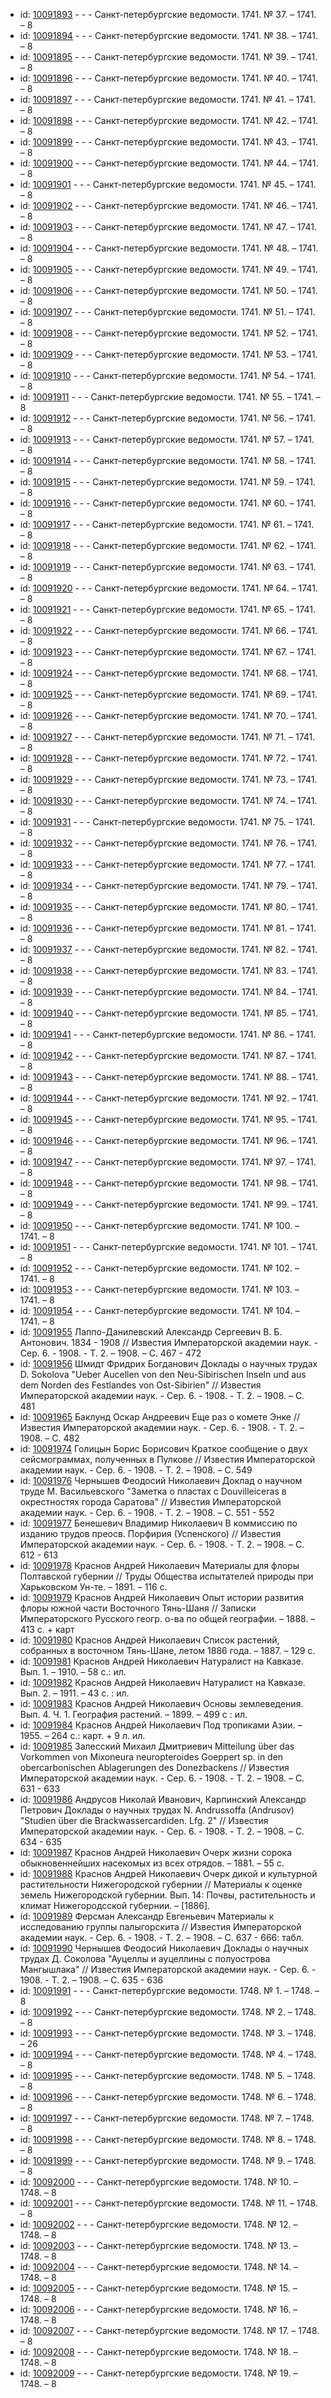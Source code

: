 <ul>
<li>id: <a href="http://books.e-heritage.ru/book/10091893">10091893</a>	- - - Санкт-петербургские ведомости. 1741. № 37. – 1741. – 8</li>
<li>id: <a href="http://books.e-heritage.ru/book/10091894">10091894</a>	- - - Санкт-петербургские ведомости. 1741. № 38. – 1741. – 8</li>
<li>id: <a href="http://books.e-heritage.ru/book/10091895">10091895</a>	- - - Санкт-петербургские ведомости. 1741. № 39. – 1741. – 8</li>
<li>id: <a href="http://books.e-heritage.ru/book/10091896">10091896</a>	- - - Санкт-петербургские ведомости. 1741. № 40. – 1741. – 8</li>
<li>id: <a href="http://books.e-heritage.ru/book/10091897">10091897</a>	- - - Санкт-петербургские ведомости. 1741. № 41. – 1741. – 8</li>
<li>id: <a href="http://books.e-heritage.ru/book/10091898">10091898</a>	- - - Санкт-петербургские ведомости. 1741. № 42. – 1741. – 8</li>
<li>id: <a href="http://books.e-heritage.ru/book/10091899">10091899</a>	- - - Санкт-петербургские ведомости. 1741. № 43. – 1741. – 8</li>
<li>id: <a href="http://books.e-heritage.ru/book/10091900">10091900</a>	- - - Санкт-петербургские ведомости. 1741. № 44. – 1741. – 8</li>
<li>id: <a href="http://books.e-heritage.ru/book/10091901">10091901</a>	- - - Санкт-петербургские ведомости. 1741. № 45. – 1741. – 8</li>
<li>id: <a href="http://books.e-heritage.ru/book/10091902">10091902</a>	- - - Санкт-петербургские ведомости. 1741. № 46. – 1741. – 8</li>
<li>id: <a href="http://books.e-heritage.ru/book/10091903">10091903</a>	- - - Санкт-петербургские ведомости. 1741. № 47. – 1741. – 8</li>
<li>id: <a href="http://books.e-heritage.ru/book/10091904">10091904</a>	- - - Санкт-петербургские ведомости. 1741. № 48. – 1741. – 8</li>
<li>id: <a href="http://books.e-heritage.ru/book/10091905">10091905</a>	- - - Санкт-петербургские ведомости. 1741. № 49. – 1741. – 8</li>
<li>id: <a href="http://books.e-heritage.ru/book/10091906">10091906</a>	- - - Санкт-петербургские ведомости. 1741. № 50. – 1741. – 8</li>
<li>id: <a href="http://books.e-heritage.ru/book/10091907">10091907</a>	- - - Санкт-петербургские ведомости. 1741. № 51. – 1741. – 8</li>
<li>id: <a href="http://books.e-heritage.ru/book/10091908">10091908</a>	- - - Санкт-петербургские ведомости. 1741. № 52. – 1741. – 8</li>
<li>id: <a href="http://books.e-heritage.ru/book/10091909">10091909</a>	- - - Санкт-петербургские ведомости. 1741. № 53. – 1741. – 8</li>
<li>id: <a href="http://books.e-heritage.ru/book/10091910">10091910</a>	- - - Санкт-петербургские ведомости. 1741. № 54. – 1741. – 8</li>
<li>id: <a href="http://books.e-heritage.ru/book/10091911">10091911</a>	- - - Санкт-петербургские ведомости. 1741. № 55. – 1741. – 8</li>
<li>id: <a href="http://books.e-heritage.ru/book/10091912">10091912</a>	- - - Санкт-петербургские ведомости. 1741. № 56. – 1741. – 8</li>
<li>id: <a href="http://books.e-heritage.ru/book/10091913">10091913</a>	- - - Санкт-петербургские ведомости. 1741. № 57. – 1741. – 8</li>
<li>id: <a href="http://books.e-heritage.ru/book/10091914">10091914</a>	- - - Санкт-петербургские ведомости. 1741. № 58. – 1741. – 8</li>
<li>id: <a href="http://books.e-heritage.ru/book/10091915">10091915</a>	- - - Санкт-петербургские ведомости. 1741. № 59. – 1741. – 8</li>
<li>id: <a href="http://books.e-heritage.ru/book/10091916">10091916</a>	- - - Санкт-петербургские ведомости. 1741. № 60. – 1741. – 8</li>
<li>id: <a href="http://books.e-heritage.ru/book/10091917">10091917</a>	- - - Санкт-петербургские ведомости. 1741. № 61. – 1741. – 8</li>
<li>id: <a href="http://books.e-heritage.ru/book/10091918">10091918</a>	- - - Санкт-петербургские ведомости. 1741. № 62. – 1741. – 8</li>
<li>id: <a href="http://books.e-heritage.ru/book/10091919">10091919</a>	- - - Санкт-петербургские ведомости. 1741. № 63. – 1741. – 8</li>
<li>id: <a href="http://books.e-heritage.ru/book/10091920">10091920</a>	- - - Санкт-петербургские ведомости. 1741. № 64. – 1741. – 8</li>
<li>id: <a href="http://books.e-heritage.ru/book/10091921">10091921</a>	- - - Санкт-петербургские ведомости. 1741. № 65. – 1741. – 8</li>
<li>id: <a href="http://books.e-heritage.ru/book/10091922">10091922</a>	- - - Санкт-петербургские ведомости. 1741. № 66. – 1741. – 8</li>
<li>id: <a href="http://books.e-heritage.ru/book/10091923">10091923</a>	- - - Санкт-петербургские ведомости. 1741. № 67. – 1741. – 8</li>
<li>id: <a href="http://books.e-heritage.ru/book/10091924">10091924</a>	- - - Санкт-петербургские ведомости. 1741. № 68. – 1741. – 8</li>
<li>id: <a href="http://books.e-heritage.ru/book/10091925">10091925</a>	- - - Санкт-петербургские ведомости. 1741. № 69. – 1741. – 8</li>
<li>id: <a href="http://books.e-heritage.ru/book/10091926">10091926</a>	- - - Санкт-петербургские ведомости. 1741. № 70. – 1741. – 8</li>
<li>id: <a href="http://books.e-heritage.ru/book/10091927">10091927</a>	- - - Санкт-петербургские ведомости. 1741. № 71. – 1741. – 8</li>
<li>id: <a href="http://books.e-heritage.ru/book/10091928">10091928</a>	- - - Санкт-петербургские ведомости. 1741. № 72. – 1741. – 8</li>
<li>id: <a href="http://books.e-heritage.ru/book/10091929">10091929</a>	- - - Санкт-петербургские ведомости. 1741. № 73. – 1741. – 8</li>
<li>id: <a href="http://books.e-heritage.ru/book/10091930">10091930</a>	- - - Санкт-петербургские ведомости. 1741. № 74. – 1741. – 8</li>
<li>id: <a href="http://books.e-heritage.ru/book/10091931">10091931</a>	- - - Санкт-петербургские ведомости. 1741. № 75. – 1741. – 8</li>
<li>id: <a href="http://books.e-heritage.ru/book/10091932">10091932</a>	- - - Санкт-петербургские ведомости. 1741. № 76. – 1741. – 8</li>
<li>id: <a href="http://books.e-heritage.ru/book/10091933">10091933</a>	- - - Санкт-петербургские ведомости. 1741. № 77. – 1741. – 8</li>
<li>id: <a href="http://books.e-heritage.ru/book/10091934">10091934</a>	- - - Санкт-петербургские ведомости. 1741. № 79. – 1741. – 8</li>
<li>id: <a href="http://books.e-heritage.ru/book/10091935">10091935</a>	- - - Санкт-петербургские ведомости. 1741. № 80. – 1741. – 8</li>
<li>id: <a href="http://books.e-heritage.ru/book/10091936">10091936</a>	- - - Санкт-петербургские ведомости. 1741. № 81. – 1741. – 8</li>
<li>id: <a href="http://books.e-heritage.ru/book/10091937">10091937</a>	- - - Санкт-петербургские ведомости. 1741. № 82. – 1741. – 8</li>
<li>id: <a href="http://books.e-heritage.ru/book/10091938">10091938</a>	- - - Санкт-петербургские ведомости. 1741. № 83. – 1741. – 8</li>
<li>id: <a href="http://books.e-heritage.ru/book/10091939">10091939</a>	- - - Санкт-петербургские ведомости. 1741. № 84. – 1741. – 8</li>
<li>id: <a href="http://books.e-heritage.ru/book/10091940">10091940</a>	- - - Санкт-петербургские ведомости. 1741. № 85. – 1741. – 8</li>
<li>id: <a href="http://books.e-heritage.ru/book/10091941">10091941</a>	- - - Санкт-петербургские ведомости. 1741. № 86. – 1741. – 8</li>
<li>id: <a href="http://books.e-heritage.ru/book/10091942">10091942</a>	- - - Санкт-петербургские ведомости. 1741. № 87. – 1741. – 8</li>
<li>id: <a href="http://books.e-heritage.ru/book/10091943">10091943</a>	- - - Санкт-петербургские ведомости. 1741. № 88. – 1741. – 8</li>
<li>id: <a href="http://books.e-heritage.ru/book/10091944">10091944</a>	- - - Санкт-петербургские ведомости. 1741. № 92. – 1741. – 8</li>
<li>id: <a href="http://books.e-heritage.ru/book/10091945">10091945</a>	- - - Санкт-петербургские ведомости. 1741. № 95. – 1741. – 8</li>
<li>id: <a href="http://books.e-heritage.ru/book/10091946">10091946</a>	- - - Санкт-петербургские ведомости. 1741. № 96. – 1741. – 8</li>
<li>id: <a href="http://books.e-heritage.ru/book/10091947">10091947</a>	- - - Санкт-петербургские ведомости. 1741. № 97. – 1741. – 8</li>
<li>id: <a href="http://books.e-heritage.ru/book/10091948">10091948</a>	- - - Санкт-петербургские ведомости. 1741. № 98. – 1741. – 8</li>
<li>id: <a href="http://books.e-heritage.ru/book/10091949">10091949</a>	- - - Санкт-петербургские ведомости. 1741. № 99. – 1741. – 8</li>
<li>id: <a href="http://books.e-heritage.ru/book/10091950">10091950</a>	- - - Санкт-петербургские ведомости. 1741. № 100. – 1741. – 8</li>
<li>id: <a href="http://books.e-heritage.ru/book/10091951">10091951</a>	- - - Санкт-петербургские ведомости. 1741. № 101. – 1741. – 8</li>
<li>id: <a href="http://books.e-heritage.ru/book/10091952">10091952</a>	- - - Санкт-петербургские ведомости. 1741. № 102. – 1741. – 8</li>
<li>id: <a href="http://books.e-heritage.ru/book/10091953">10091953</a>	- - - Санкт-петербургские ведомости. 1741. № 103. – 1741. – 8</li>
<li>id: <a href="http://books.e-heritage.ru/book/10091954">10091954</a>	- - - Санкт-петербургские ведомости. 1741. № 104. – 1741. – 8</li>
<li>id: <a href="http://books.e-heritage.ru/book/10091955">10091955</a>	Лаппо-Данилевский Александр Сергеевич В. Б. Антонович. 1834 - 1908 // Известия Императорской академии наук. - Сер. 6. - 1908. - Т. 2. – 1908. – С. 467 - 472</li>
<li>id: <a href="http://books.e-heritage.ru/book/10091956">10091956</a>	Шмидт Фридрих Богданович Доклады о научных трудах D. Sokolova "Ueber Aucellen von den Neu-Sibirischen Inseln und aus dem Norden des Festlandes von Ost-Sibirien" // Известия Императорской академии наук. - Сер. 6. - 1908. - Т. 2. – 1908. – С. 481</li>
<li>id: <a href="http://books.e-heritage.ru/book/10091965">10091965</a>	Баклунд Оскар Андреевич Еще раз о комете Энке // Известия Императорской академии наук. - Сер. 6. - 1908. - Т. 2. – 1908. – С. 482</li>
<li>id: <a href="http://books.e-heritage.ru/book/10091974">10091974</a>	Голицын Борис Борисович Краткое сообщение о двух сейсмограммах, полученных в Пулкове // Известия Императорской академии наук. - Сер. 6. - 1908. - Т. 2. – 1908. – С. 549</li>
<li>id: <a href="http://books.e-heritage.ru/book/10091976">10091976</a>	Чернышев Феодосий Николаевич Доклад о научном труде М. Васильевского "Заметка о пластах с Douvilleiceras в окрестностях города Саратова" // Известия Императорской академии наук. - Сер. 6. - 1908. - Т. 2. – 1908. – С. 551 - 552</li>
<li>id: <a href="http://books.e-heritage.ru/book/10091977">10091977</a>	Бенешевич Владимир Николаевич В коммиссию по изданию трудов преосв. Порфирия (Успенского) // Известия Императорской академии наук. - Сер. 6. - 1908. - Т. 2. – 1908. – С. 612 - 613</li>
<li>id: <a href="http://books.e-heritage.ru/book/10091978">10091978</a>	Краснов Андрей Николаевич Материалы для флоры Полтавской губернии // Труды Общества испытателей природы при Харьковском Ун-те. – 1891. – 116 с.</li>
<li>id: <a href="http://books.e-heritage.ru/book/10091979">10091979</a>	Краснов Андрей Николаевич Опыт истории развития флоры южной части Восточного Тянь-Шаня // Записки Императорского Русского геогр. о-ва по общей географии. – 1888. – 413 с. + карт</li>
<li>id: <a href="http://books.e-heritage.ru/book/10091980">10091980</a>	Краснов Андрей Николаевич Список растений, собранных в восточном Тянь-Шане, летом 1886 года. – 1887. – 129 с.</li>
<li>id: <a href="http://books.e-heritage.ru/book/10091981">10091981</a>	Краснов Андрей Николаевич Натуралист на Кавказе. Вып. 1. – 1910. – 58 с.: ил.</li>
<li>id: <a href="http://books.e-heritage.ru/book/10091982">10091982</a>	Краснов Андрей Николаевич Натуралист на Кавказе. Вып. 2. – 1911. – 43 с. : ил.</li>
<li>id: <a href="http://books.e-heritage.ru/book/10091983">10091983</a>	Краснов Андрей Николаевич Основы землеведения. Вып. 4. Ч. 1. География растений. – 1899. – 499 с : ил.</li>
<li>id: <a href="http://books.e-heritage.ru/book/10091984">10091984</a>	Краснов Андрей Николаевич Под тропиками Азии. – 1955. – 264 с.: карт. + 9 л. ил.</li>
<li>id: <a href="http://books.e-heritage.ru/book/10091985">10091985</a>	Залесский Михаил Дмитриевич Mitteilung über das Vorkommen von Mixoneura neuropteroides Goeppert sp. in den obercarbonischen Ablagerungen des Donezbackens // Известия Императорской академии наук. - Сер. 6. - 1908. - Т. 2. – 1908. – С. 631 - 633</li>
<li>id: <a href="http://books.e-heritage.ru/book/10091986">10091986</a>	Андрусов Николай Иванович, Карпинский Александр Петрович Доклады о научных трудах N. Andrussoffa (Andrusov) "Studien über die Brackwassercardiden. Lfg. 2" // Известия Императорской академии наук. - Сер. 6. - 1908. - Т. 2. – 1908. – С. 634 - 635</li>
<li>id: <a href="http://books.e-heritage.ru/book/10091987">10091987</a>	Краснов Андрей Николаевич Очерк жизни сорока обыкновеннейших насекомых из всех отрядов. – 1881. – 55 с.</li>
<li>id: <a href="http://books.e-heritage.ru/book/10091988">10091988</a>	Краснов Андрей Николаевич Очерк дикой и культурной растительности Нижегородской губернии // Материалы к оценке земель Нижегородской губернии. Вып. 14: Почвы, растительность и климат Нижегородсской губернии. – [1886].</li>
<li>id: <a href="http://books.e-heritage.ru/book/10091989">10091989</a>	Ферсман Александр Евгеньевич Материалы к исследованию группы палыгорскита // Известия Императорской академии наук. - Сер. 6. - 1908. - Т. 2. – 1908. – С. 637 - 666: табл.</li>
<li>id: <a href="http://books.e-heritage.ru/book/10091990">10091990</a>	Чернышев Феодосий Николаевич Доклады о научных трудах Д. Соколова "Ауцеллы и ауцеллины с полуострова Мангышлака" // Известия Императорской академии наук. - Сер. 6. - 1908. - Т. 2. – 1908. – С. 635 - 636</li>
<li>id: <a href="http://books.e-heritage.ru/book/10091991">10091991</a>	- - - Санкт-петербургские ведомости. 1748. № 1. – 1748. – 8</li>
<li>id: <a href="http://books.e-heritage.ru/book/10091992">10091992</a>	- - - Санкт-петербургские ведомости. 1748. № 2. – 1748. – 8</li>
<li>id: <a href="http://books.e-heritage.ru/book/10091993">10091993</a>	- - - Санкт-петербургские ведомости. 1748. № 3. – 1748. – 26</li>
<li>id: <a href="http://books.e-heritage.ru/book/10091994">10091994</a>	- - - Санкт-петербургские ведомости. 1748. № 4. – 1748. – 8</li>
<li>id: <a href="http://books.e-heritage.ru/book/10091995">10091995</a>	- - - Санкт-петербургские ведомости. 1748. № 5. – 1748. – 8</li>
<li>id: <a href="http://books.e-heritage.ru/book/10091996">10091996</a>	- - - Санкт-петербургские ведомости. 1748. № 6. – 1748. – 8</li>
<li>id: <a href="http://books.e-heritage.ru/book/10091997">10091997</a>	- - - Санкт-петербургские ведомости. 1748. № 7. – 1748. – 8</li>
<li>id: <a href="http://books.e-heritage.ru/book/10091998">10091998</a>	- - - Санкт-петербургские ведомости. 1748. № 8. – 1748. – 8</li>
<li>id: <a href="http://books.e-heritage.ru/book/10091999">10091999</a>	- - - Санкт-петербургские ведомости. 1748. № 9. – 1748. – 8</li>
<li>id: <a href="http://books.e-heritage.ru/book/10092000">10092000</a>	- - - Санкт-петербургские ведомости. 1748. № 10. – 1748. – 8</li>
<li>id: <a href="http://books.e-heritage.ru/book/10092001">10092001</a>	- - - Санкт-петербургские ведомости. 1748. № 11. – 1748. – 8</li>
<li>id: <a href="http://books.e-heritage.ru/book/10092002">10092002</a>	- - - Санкт-петербургские ведомости. 1748. № 12. – 1748. – 8</li>
<li>id: <a href="http://books.e-heritage.ru/book/10092003">10092003</a>	- - - Санкт-петербургские ведомости. 1748. № 13. – 1748. – 8</li>
<li>id: <a href="http://books.e-heritage.ru/book/10092004">10092004</a>	- - - Санкт-петербургские ведомости. 1748. № 14. – 1748. – 8</li>
<li>id: <a href="http://books.e-heritage.ru/book/10092005">10092005</a>	- - - Санкт-петербургские ведомости. 1748. № 15. – 1748. – 8</li>
<li>id: <a href="http://books.e-heritage.ru/book/10092006">10092006</a>	- - - Санкт-петербургские ведомости. 1748. № 16. – 1748. – 8</li>
<li>id: <a href="http://books.e-heritage.ru/book/10092007">10092007</a>	- - - Санкт-петербургские ведомости. 1748. № 17. – 1748. – 8</li>
<li>id: <a href="http://books.e-heritage.ru/book/10092008">10092008</a>	- - - Санкт-петербургские ведомости. 1748. № 18. – 1748. – 8</li>
<li>id: <a href="http://books.e-heritage.ru/book/10092009">10092009</a>	- - - Санкт-петербургские ведомости. 1748. № 19. – 1748. – 8</li>
</ul>
